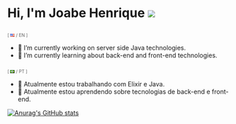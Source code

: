 # Hi, I'm Joabe Henrique <img src="https://media.giphy.com/media/hvRJCLFzcasrR4ia7z/giphy.gif" width="18px">

<sub style="color:#5F5F5F;font-size:10px">[ <img src="./icons/us.gif" width="10px"> / EN ]</sub>
- 🔭 I’m currently working on server side Java technologies.
- 🌱 I’m currently learning about back-end and front-end technologies.

<sub style="color:#5F5F5F;font-size:10px">[ <img src="./icons/br.gif" width="10px"> / PT ]</sub>
- 🔭 Atualmente estou trabalhando com Elixir e Java.
- 🌱 Atualmente estou aprendendo sobre tecnologias de back-end e front-end.

[![Anurag's GitHub stats](https://github-readme-stats.vercel.app/api?username=joabehenrique)](https://github.com/anuraghazra/github-readme-stats)

